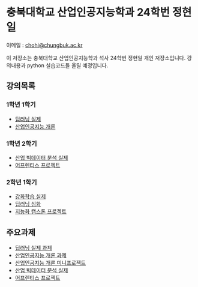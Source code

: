 # 충북대학교 산업인공지능학과 24학번 정현일

이메일 : chohi@chungbuk.ac.kr


이 저장소는 충북대학교 산업인공지능학과 석사 24학번 정현일 개인 저장소입니다.
강의내용과 python 실습코드들 올릴 예정입니다.

## 강의목록
### 1학년 1학기
- [딥러닝 실제](/딥러닝%20실제)
- [산업인공지능 개론](/산업인공지능%20개론)
### 1학년 2학기
- [산업 빅데이터 분석 실제](/산업%20빅데이터%20분석%20실제)
- [어프렌티스 프로젝트](/어프렌티스%20프로젝트)
### 2학년 1학기
- [강화학습 실제](/강화학습%20실제)
- [딥러닝 심화](/딥러닝%20심화)
- [지능화 캡스톤 프로젝트](/지능화%20캡스톤%20프로젝트)

## 주요과제
- [딥러닝 실제 과제](/딥러닝%20실제/과제)
- [산업인공지능 개론 과제](/산업인공지능%20개론/과제)
- [산업인공지능 개론 미니프로젝트](/산업인공지능%20개론/miniproject)
- [산업 빅데이터 분석 실제](/산업%20빅데이터%20분석%20실제/과제)
- [어프렌티스 프로젝트](/어프렌티스%20프로젝트/최종발표)
